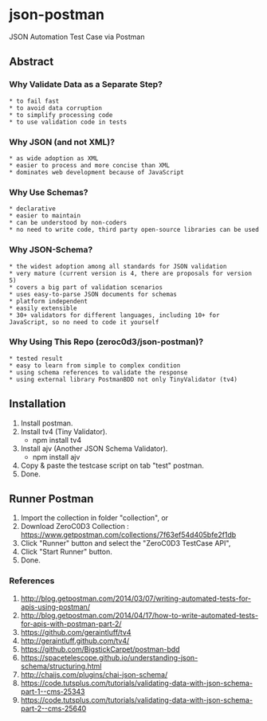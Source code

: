 # json-postman
JSON Automation Test Case via Postman

## Abstract
### Why Validate Data as a Separate Step?
	* to fail fast
	* to avoid data corruption
	* to simplify processing code
	* to use validation code in tests
	
### Why JSON (and not XML)?
	* as wide adoption as XML
	* easier to process and more concise than XML
	* dominates web development because of JavaScript
	
### Why Use Schemas?
	* declarative
	* easier to maintain
	* can be understood by non-coders
	* no need to write code, third party open-source libraries can be used

### Why JSON-Schema?
	* the widest adoption among all standards for JSON validation
	* very mature (current version is 4, there are proposals for version 5)
	* covers a big part of validation scenarios
	* uses easy-to-parse JSON documents for schemas
	* platform independent
	* easily extensible
	* 30+ validators for different languages, including 10+ for JavaScript, so no need to code it yourself
	
### Why Using This Repo (zeroc0d3/json-postman)?
	* tested result
	* easy to learn from simple to complex condition
	* using schema references to validate the response
	* using external library PostmanBDD not only TinyValidator (tv4)

## Installation
1. Install postman.
2. Install tv4 (Tiny Validator).
   * npm install tv4
3. Install ajv (Another JSON Schema Validator).
   * npm install ajv
4. Copy & paste the testcase script on tab "test" postman.
5. Done.
	
## Runner Postman
1. Import the collection in folder "collection", or
2. Download ZeroC0D3 Collection :
   https://www.getpostman.com/collections/7f63ef54d405bfe2f1db
3. Click "Runner" button and select the "ZeroC0D3 TestCase API",
4. Click "Start Runner" button.
5. Done.
   
### References
1. http://blog.getpostman.com/2014/03/07/writing-automated-tests-for-apis-using-postman/
2. http://blog.getpostman.com/2014/04/17/how-to-write-automated-tests-for-apis-with-postman-part-2/
3. https://github.com/geraintluff/tv4
4. http://geraintluff.github.com/tv4/
5. https://github.com/BigstickCarpet/postman-bdd
6. https://spacetelescope.github.io/understanding-json-schema/structuring.html
7. http://chaijs.com/plugins/chai-json-schema/
8. https://code.tutsplus.com/tutorials/validating-data-with-json-schema-part-1--cms-25343
9. https://code.tutsplus.com/tutorials/validating-data-with-json-schema-part-2--cms-25640
